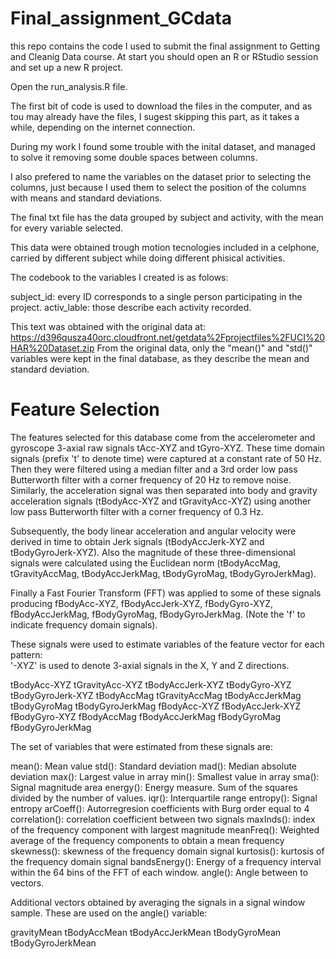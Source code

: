 # Final_assignment_GCdata
this repo contains the code I used to submit the final assignment to Getting and Cleanig Data course.
At start you should open an R or RStudio session and set up a new R project.

Open the run_analysis.R file.

The first bit of code is used to download the files in the computer, and as tou may already have the files, I sugest skipping this part, as it takes a while, depending on the internet connection.

During my work I found some trouble with the inital dataset, and managed to solve it removing some double spaces between columns. 

I also prefered to name the variables on the dataset prior to selecting the columns, just because I used them to select the position of the columns with means and standard deviations. 

The final txt file has the data grouped by subject and activity, with the mean for every variable selected. 

This data were obtained trough motion tecnologies included in a celphone, carried by different subject while doing different phisical activities.

The codebook to the variables I created is as folows:

subject_id: every ID corresponds to a single person participating in the project. 
activ_lable: those describe each activity recorded.

This text was obtained with the original data at: https://d396qusza40orc.cloudfront.net/getdata%2Fprojectfiles%2FUCI%20HAR%20Dataset.zip 
From the original data, only the "mean()" and "std()" variables were kept in the final database, as they describe the mean and standard deviation.

Feature Selection 
=================

The features selected for this database come from the accelerometer and gyroscope 3-axial raw signals tAcc-XYZ and tGyro-XYZ. These time domain signals (prefix 't' to denote time) were captured at a constant rate of 50 Hz. Then they were filtered using a median filter and a 3rd order low pass Butterworth filter with a corner frequency of 20 Hz to remove noise. Similarly, the acceleration signal was then separated into body and gravity acceleration signals (tBodyAcc-XYZ and tGravityAcc-XYZ) using another low pass Butterworth filter with a corner frequency of 0.3 Hz. 

Subsequently, the body linear acceleration and angular velocity were derived in time to obtain Jerk signals (tBodyAccJerk-XYZ and tBodyGyroJerk-XYZ). Also the magnitude of these three-dimensional signals were calculated using the Euclidean norm (tBodyAccMag, tGravityAccMag, tBodyAccJerkMag, tBodyGyroMag, tBodyGyroJerkMag). 

Finally a Fast Fourier Transform (FFT) was applied to some of these signals producing fBodyAcc-XYZ, fBodyAccJerk-XYZ, fBodyGyro-XYZ, fBodyAccJerkMag, fBodyGyroMag, fBodyGyroJerkMag. (Note the 'f' to indicate frequency domain signals). 

These signals were used to estimate variables of the feature vector for each pattern:  
'-XYZ' is used to denote 3-axial signals in the X, Y and Z directions.

tBodyAcc-XYZ
tGravityAcc-XYZ
tBodyAccJerk-XYZ
tBodyGyro-XYZ
tBodyGyroJerk-XYZ
tBodyAccMag
tGravityAccMag
tBodyAccJerkMag
tBodyGyroMag
tBodyGyroJerkMag
fBodyAcc-XYZ
fBodyAccJerk-XYZ
fBodyGyro-XYZ
fBodyAccMag
fBodyAccJerkMag
fBodyGyroMag
fBodyGyroJerkMag

The set of variables that were estimated from these signals are: 

mean(): Mean value
std(): Standard deviation
mad(): Median absolute deviation 
max(): Largest value in array
min(): Smallest value in array
sma(): Signal magnitude area
energy(): Energy measure. Sum of the squares divided by the number of values. 
iqr(): Interquartile range 
entropy(): Signal entropy
arCoeff(): Autorregresion coefficients with Burg order equal to 4
correlation(): correlation coefficient between two signals
maxInds(): index of the frequency component with largest magnitude
meanFreq(): Weighted average of the frequency components to obtain a mean frequency
skewness(): skewness of the frequency domain signal 
kurtosis(): kurtosis of the frequency domain signal 
bandsEnergy(): Energy of a frequency interval within the 64 bins of the FFT of each window.
angle(): Angle between to vectors.

Additional vectors obtained by averaging the signals in a signal window sample. These are used on the angle() variable:

gravityMean
tBodyAccMean
tBodyAccJerkMean
tBodyGyroMean
tBodyGyroJerkMean

